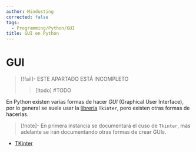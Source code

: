```yaml
---
author: Mindusting
corrected: false
tags:
  - Programming/Python/GUI
title: GUI en Python
---
```


# GUI

> [!fail]- ESTE APARTADO ESTÁ INCOMPLETO
> > [!todo] #TODO

En Python existen varias formas de hacer *GUI* (Graphical User Interface), por lo general se suele usar la [librería](../py_module.md) `Tkinter`, pero existen otras formas de hacerlas.

> [!note]-
> En primera instancia se documentará el cuso de `Tkinter`, más adelante se irán documentando otras formas de crear GUIs.

- [TKinter](tkinter/py_tk.md)

